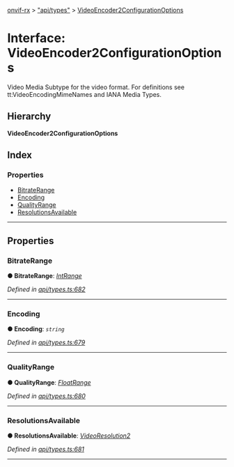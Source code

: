 [onvif-rx](../README.md) > ["api/types"](../modules/_api_types_.md) > [VideoEncoder2ConfigurationOptions](../interfaces/_api_types_.videoencoder2configurationoptions.md)

# Interface: VideoEncoder2ConfigurationOptions

Video Media Subtype for the video format. For definitions see tt:VideoEncodingMimeNames and IANA Media Types.

## Hierarchy

**VideoEncoder2ConfigurationOptions**

## Index

### Properties

* [BitrateRange](_api_types_.videoencoder2configurationoptions.md#bitraterange)
* [Encoding](_api_types_.videoencoder2configurationoptions.md#encoding)
* [QualityRange](_api_types_.videoencoder2configurationoptions.md#qualityrange)
* [ResolutionsAvailable](_api_types_.videoencoder2configurationoptions.md#resolutionsavailable)

---

## Properties

<a id="bitraterange"></a>

###  BitrateRange

**● BitrateRange**: *[IntRange](_api_types_.intrange.md)*

*Defined in [api/types.ts:682](https://github.com/patrickmichalina/onvif-rx/blob/034e4d6/src/api/types.ts#L682)*

___
<a id="encoding"></a>

###  Encoding

**● Encoding**: *`string`*

*Defined in [api/types.ts:679](https://github.com/patrickmichalina/onvif-rx/blob/034e4d6/src/api/types.ts#L679)*

___
<a id="qualityrange"></a>

###  QualityRange

**● QualityRange**: *[FloatRange](_api_types_.floatrange.md)*

*Defined in [api/types.ts:680](https://github.com/patrickmichalina/onvif-rx/blob/034e4d6/src/api/types.ts#L680)*

___
<a id="resolutionsavailable"></a>

###  ResolutionsAvailable

**● ResolutionsAvailable**: *[VideoResolution2](_api_types_.videoresolution2.md)*

*Defined in [api/types.ts:681](https://github.com/patrickmichalina/onvif-rx/blob/034e4d6/src/api/types.ts#L681)*

___


